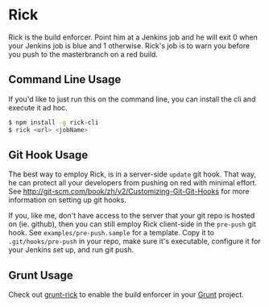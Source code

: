 # Rick

Rick is the build enforcer. Point him at a Jenkins job and he will exit 0 when your Jenkins job is blue and 1 otherwise. Rick's job is to warn you before you push to the masterbranch on a red build.

## Command Line Usage

If you'd like to just run this on the command line, you can install the cli and execute it ad hoc.
```bash
$ npm install -g rick-cli
$ rick <url> <jobName>
```

## Git Hook Usage

The best way to employ Rick, is in a server-side `update` git hook. That way, he can protect all your developers from pushing on red with minimal effort. See http://git-scm.com/book/zh/v2/Customizing-Git-Git-Hooks for more information on setting up git hooks.

If you, like me, don't have access to the server that your git repo is hosted on (ie. github), then you can still employ Rick client-side in the `pre-push` git hook. See `examples/pre-push.sample` for a template. Copy it to `.git/hooks/pre-push` in your repo, make sure it's executable, configure it for your Jenkins set up, and run git push.

## Grunt Usage

Check out [grunt-rick](https://github.com/RallySoftware/grunt-rick) to enable the build enforcer in your [Grunt](http://gruntjs.com/) project.
